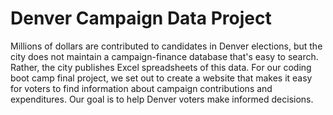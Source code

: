 # Denver Campaign Data Project

Millions of dollars are contributed to candidates in Denver elections, but the city does not maintain a campaign-finance database that's easy to search. Rather, the city publishes Excel spreadsheets of this data. For our coding boot camp final project, we set out to create a website that makes it easy for voters to find information about campaign contributions and expenditures. Our goal is to help Denver voters make informed decisions.
